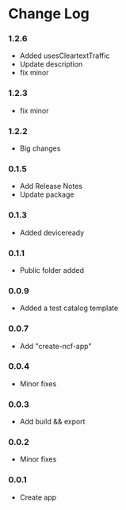 # Change Log

### 1.2.6
* Added usesCleartextTraffic
* Update description
* fix minor

### 1.2.3
* fix minor

### 1.2.2
* Big changes

### 0.1.5 
* Add Release Notes
* Update package

### 0.1.3 
* Added deviceready

### 0.1.1 
* Public folder added

### 0.0.9 
* Added a test catalog template

### 0.0.7 
* Add "create-ncf-app"

### 0.0.4 
* Minor fixes 

### 0.0.3 
* Add build && export

### 0.0.2 
* Minor fixes

### 0.0.1 
* Create app